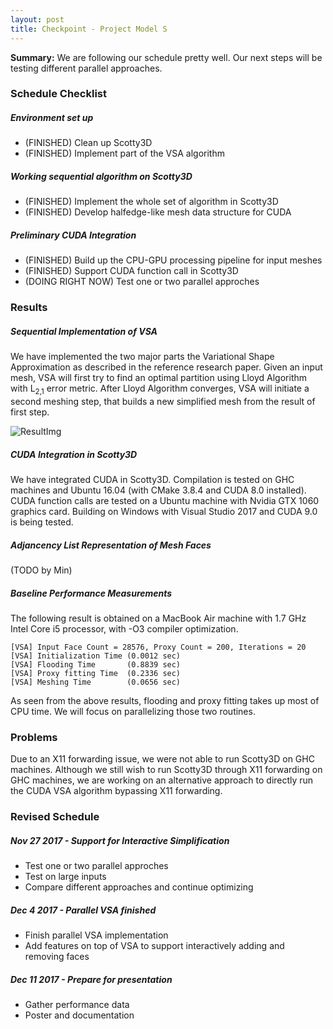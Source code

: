```yaml
---
layout: post
title: Checkpoint - Project Model S
---
```


<div class="message">
  <b>Summary:</b> We are following our schedule pretty well. 
  Our next steps will be testing different parallel approaches.
</div>

### Schedule Checklist
##### Environment set up
- (FINISHED) Clean up Scotty3D
- (FINISHED) Implement part of the VSA algorithm

##### Working sequential algorithm on Scotty3D
- (FINISHED) Implement the whole set of algorithm in Scotty3D
- (FINISHED) Develop halfedge-like mesh data structure for CUDA

##### Preliminary CUDA Integration
- (FINISHED) Build up the CPU-GPU processing pipeline for input meshes
- (FINISHED) Support CUDA function call in Scotty3D
- (DOING RIGHT NOW) Test one or two parallel approches

### Results
##### Sequential Implementation of VSA
We have implemented the two major parts the Variational Shape Approximation as described
in the reference research paper. Given an input mesh, VSA will first try to find an optimal
partition using Lloyd Algorithm with L<sub>2,1</sub> error metric. After Lloyd Algorithm
converges, VSA will initiate a second meshing step, that builds a new simplified mesh
from the result of first step.

![ResultImg]({{site.rawurl}}/_images/checkpoint_result.jpg "Variational Shape Approximation")

##### CUDA Integration in Scotty3D
We have integrated CUDA in Scotty3D. Compilation is tested on GHC machines and Ubuntu 16.04 
(with CMake 3.8.4 and CUDA 8.0 installed). CUDA function calls are tested on a Ubuntu machine
with Nvidia GTX 1060 graphics card.
Building on Windows with Visual Studio 2017 and CUDA 9.0 is being tested.

##### Adjancency List Representation of Mesh Faces
(TODO by Min)

##### Baseline Performance Measurements
The following result is obtained on a MacBook Air machine with 1.7 GHz Intel Core i5 processor,
with -O3 compiler optimization.
```
[VSA] Input Face Count = 28576, Proxy Count = 200, Iterations = 20
[VSA] Initialization Time (0.0012 sec)
[VSA] Flooding Time       (0.8839 sec)
[VSA] Proxy fitting Time  (0.2336 sec)
[VSA] Meshing Time        (0.0656 sec)
```
As seen from the above results, flooding and proxy fitting takes up most of CPU time. We will
focus on parallelizing those two routines.

### Problems
Due to an X11 forwarding issue, we were not able to run Scotty3D on GHC machines. Although we still
wish to run Scotty3D through X11 forwarding on GHC machines, we are working on an alternative approach 
to directly run the CUDA VSA algorithm bypassing X11 forwarding.

### Revised Schedule
##### Nov 27 2017 - Support for Interactive Simplification
- Test one or two parallel approches
- Test on large inputs
- Compare different approaches and continue optimizing

##### Dec 4 2017 - Parallel VSA finished
- Finish parallel VSA implementation
- Add features on top of VSA to support interactively adding and removing faces

##### Dec 11 2017 - Prepare for presentation
- Gather performance data
- Poster and documentation